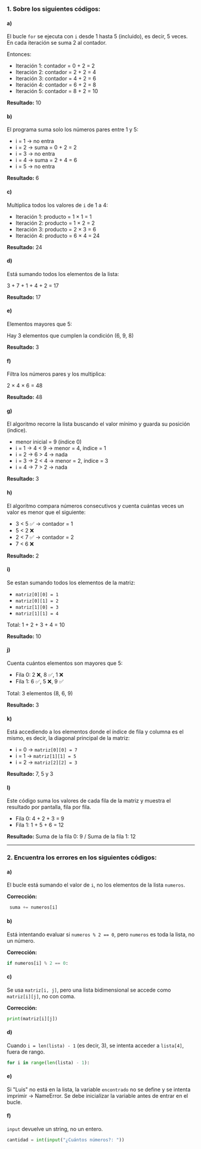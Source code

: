 ### 1. Sobre los siguientes códigos: 

#### a) 

El bucle `for` se ejecuta con `i` desde 1 hasta 5 (incluido), es decir, 5 veces. En cada iteración se suma 2 al contador.

Entonces:
- Iteración 1: contador = 0 + 2 = 2
- Iteración 2: contador = 2 + 2 = 4
- Iteración 3: contador = 4 + 2 = 6
- Iteración 4: contador = 6 + 2 = 8
- Iteración 5: contador = 8 + 2 = 10

**Resultado:** 10

#### b) 

El programa suma solo los números pares entre 1 y 5:

- i = 1 → no entra
- i = 2 → suma = 0 + 2 = 2
- i = 3 → no entra
- i = 4 → suma = 2 + 4 = 6
- i = 5 → no entra

**Resultado:** 6

#### c) 

Multiplica todos los valores de `i` de 1 a 4:

- Iteración 1: producto = 1 × 1 = 1
- Iteración 2: producto = 1 × 2 = 2
- Iteración 3: producto = 2 × 3 = 6
- Iteración 4: producto = 6 × 4 = 24

**Resultado:** 24

#### d) 

Está sumando todos los elementos de la lista:

3 + 7 + 1 + 4 + 2 = 17

**Resultado:** 17

#### e)

Elementos mayores que 5:

Hay 3 elementos que cumplen la condición (6, 9, 8)

**Resultado:** 3

#### f)

Filtra los números pares y los multiplica:

2 × 4 × 6 = 48

**Resultado:** 48

#### g)

El algoritmo recorre la lista buscando el valor mínimo y guarda su posición (índice).

- menor inicial = 9 (índice 0)
- i = 1 → 4 < 9 → menor = 4, índice = 1
- i = 2 → 6 > 4 → nada
- i = 3 → 2 < 4 → menor = 2, índice = 3
- i = 4 → 7 > 2 → nada

**Resultado:** 3

#### h)

El algoritmo compara números consecutivos y cuenta cuántas veces un valor es menor que el siguiente:

- 3 < 5 ✅ → contador = 1
- 5 < 2 ❌
- 2 < 7 ✅ → contador = 2
- 7 < 6 ❌

**Resultado:** 2

#### i)

Se estan sumando todos los elementos de la matriz:

- `matriz[0][0] = 1`
- `matriz[0][1] = 2`
- `matriz[1][0] = 3`
- `matriz[1][1] = 4`

Total: 1 + 2 + 3 + 4 = 10

**Resultado:** 10

#### j)

Cuenta cuántos elementos son mayores que 5:

- Fila 0: 2 ❌, 8 ✅, 1 ❌
- Fila 1: 6 ✅, 5 ❌, 9 ✅

Total: 3 elementos (8, 6, 9)

**Resultado:** 3

#### k)

Está accediendo a los elementos donde el índice de fila y columna es el mismo, es decir, la diagonal principal de la matriz:

- i = 0 → `matriz[0][0] = 7`
- i = 1 → `matriz[1][1] = 5`
- i = 2 → `matriz[2][2] = 3`

**Resultado:** 7, 5 y 3

#### l)

Este código suma los valores de cada fila de la matriz y muestra el resultado por pantalla, fila por fila.

- Fila 0: 4 + 2 + 3 = 9
- Fila 1: 1 + 5 + 6 = 12

**Resultado:** Suma de la fila 0: 9 / Suma de la fila 1: 12

---

### 2. Encuentra los errores en los siguientes códigos: 

#### a)

El bucle está sumando el valor de `i`, no los elementos de la lista `numeros`.

**Corrección:**

```python
 suma += numeros[i]
```

#### b)

Está intentando evaluar si `numeros % 2 == 0`, pero `numeros` es toda la lista, no un número.

**Corrección:**

```python
if numeros[i] % 2 == 0:
```

#### c)

Se usa `matriz[i, j]`, pero una lista bidimensional se accede como `matriz[i][j]`, no con coma.

**Corrección:**

```python
print(matriz[i][j])
```

#### d)

Cuando `i = len(lista) - 1` (es decir, 3), se intenta acceder a `lista[4]`, fuera de rango.

```python
for i in range(len(lista) - 1):
```

#### e)

Si "Luis" no está en la lista, la variable `encontrado` no se define y se intenta imprimir → NameError. Se debe inicializar la variable antes de entrar en el bucle.

#### f)

`input` devuelve un string, no un entero.

```python
cantidad = int(input("¿Cuántos números?: "))
```
